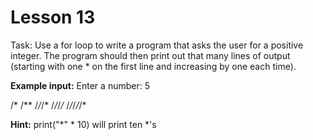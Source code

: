 # Lesson 13
Task: Use a for loop to write a program that asks the user for a positive integer. The program should then print out that many lines of output (starting with one * on the first line and increasing by one each time).

**Example input:**
Enter a number: 5

/*
/**
/*/*/*
/*/*/*/*
/*/*/*/*/*

**Hint:**
print("*" * 10)
will print ten *'s 
